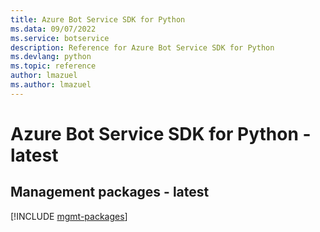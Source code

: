 ```yaml
---
title: Azure Bot Service SDK for Python
ms.data: 09/07/2022
ms.service: botservice
description: Reference for Azure Bot Service SDK for Python
ms.devlang: python
ms.topic: reference
author: lmazuel
ms.author: lmazuel
---
```

# Azure Bot Service SDK for Python - latest

## Management packages - latest
[!INCLUDE [mgmt-packages](bot-service-mgmt-index.md)]
